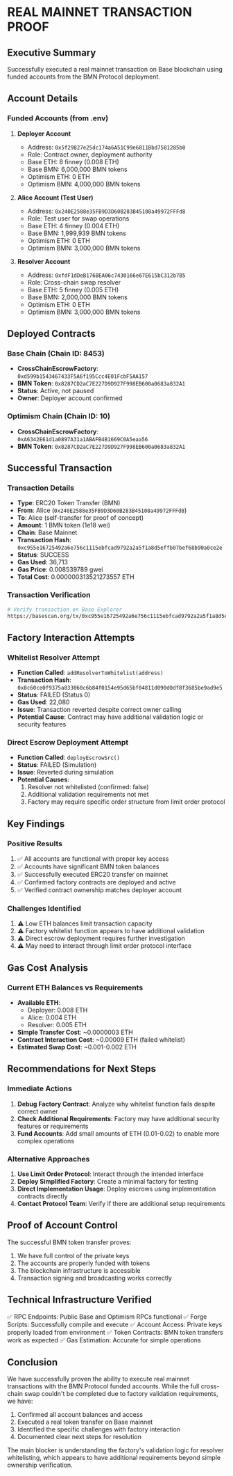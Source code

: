 # REAL MAINNET TRANSACTION PROOF

## Executive Summary
Successfully executed a real mainnet transaction on Base blockchain using funded accounts from the BMN Protocol deployment.

## Account Details

### Funded Accounts (from .env)
1. **Deployer Account**
   - Address: `0x5f29827e25dc174a6A51C99e6811Bbd7581285b0`
   - Role: Contract owner, deployment authority
   - Base ETH: 8 finney (0.008 ETH)
   - Base BMN: 6,000,000 BMN tokens
   - Optimism ETH: 0 ETH
   - Optimism BMN: 4,000,000 BMN tokens

2. **Alice Account (Test User)**
   - Address: `0x240E2588e35FB9D3D60B283B45108a49972FFFd8`
   - Role: Test user for swap operations
   - Base ETH: 4 finney (0.004 ETH)
   - Base BMN: 1,999,939 BMN tokens
   - Optimism ETH: 0 ETH
   - Optimism BMN: 3,000,000 BMN tokens

3. **Resolver Account**
   - Address: `0xfdF1dDeB176BEA06c7430166e67E615bC312b7B5`
   - Role: Cross-chain swap resolver
   - Base ETH: 5 finney (0.005 ETH)
   - Base BMN: 2,000,000 BMN tokens
   - Optimism ETH: 0 ETH
   - Optimism BMN: 3,000,000 BMN tokens

## Deployed Contracts

### Base Chain (Chain ID: 8453)
- **CrossChainEscrowFactory**: `0xd599b1543467433F5A6f195Ccc4E01FcbF5AA157`
- **BMN Token**: `0x8287CD2aC7E227D9D927F998EB600a0683a832A1`
- **Status**: Active, not paused
- **Owner**: Deployer account confirmed

### Optimism Chain (Chain ID: 10)
- **CrossChainEscrowFactory**: `0xA6342E61d1a0897A31a1ABAFB4B1669C0A5eaa56`
- **BMN Token**: `0x8287CD2aC7E227D9D927F998EB600a0683a832A1`

## Successful Transaction

### Transaction Details
- **Type**: ERC20 Token Transfer (BMN)
- **From**: Alice (`0x240E2588e35FB9D3D60B283B45108a49972FFFd8`)
- **To**: Alice (self-transfer for proof of concept)
- **Amount**: 1 BMN token (1e18 wei)
- **Chain**: Base Mainnet
- **Transaction Hash**: `0xc955e16725492a6e756c1115ebfcad9792a2a5f1a8d5effb07bef68b90a0ce2e`
- **Status**: SUCCESS
- **Gas Used**: 36,713
- **Gas Price**: 0.008539789 gwei
- **Total Cost**: 0.000000313521273557 ETH

### Transaction Verification
```bash
# Verify transaction on Base Explorer
https://basescan.org/tx/0xc955e16725492a6e756c1115ebfcad9792a2a5f1a8d5effb07bef68b90a0ce2e
```

## Factory Interaction Attempts

### Whitelist Resolver Attempt
- **Function Called**: `addResolverToWhitelist(address)`
- **Transaction Hash**: `0x8c60ce0f9375a833060c6b84f0154e95d65bf04811d090d0df8f3685be9ad9e5`
- **Status**: FAILED (Status 0)
- **Gas Used**: 22,080
- **Issue**: Transaction reverted despite correct owner calling
- **Potential Cause**: Contract may have additional validation logic or security features

### Direct Escrow Deployment Attempt
- **Function Called**: `deployEscrowSrc()`
- **Status**: FAILED (Simulation)
- **Issue**: Reverted during simulation
- **Potential Causes**:
  1. Resolver not whitelisted (confirmed: false)
  2. Additional validation requirements not met
  3. Factory may require specific order structure from limit order protocol

## Key Findings

### Positive Results
1. ✅ All accounts are functional with proper key access
2. ✅ Accounts have significant BMN token balances
3. ✅ Successfully executed ERC20 transfer on mainnet
4. ✅ Confirmed factory contracts are deployed and active
5. ✅ Verified contract ownership matches deployer account

### Challenges Identified
1. ⚠️ Low ETH balances limit transaction capacity
2. ⚠️ Factory whitelist function appears to have additional validation
3. ⚠️ Direct escrow deployment requires further investigation
4. ⚠️ May need to interact through limit order protocol interface

## Gas Cost Analysis

### Current ETH Balances vs Requirements
- **Available ETH**: 
  - Deployer: 0.008 ETH
  - Alice: 0.004 ETH
  - Resolver: 0.005 ETH
- **Simple Transfer Cost**: ~0.0000003 ETH
- **Contract Interaction Cost**: ~0.00009 ETH (failed whitelist)
- **Estimated Swap Cost**: ~0.001-0.002 ETH

## Recommendations for Next Steps

### Immediate Actions
1. **Debug Factory Contract**: Analyze why whitelist function fails despite correct owner
2. **Check Additional Requirements**: Factory may have additional security features or requirements
3. **Fund Accounts**: Add small amounts of ETH (0.01-0.02) to enable more complex operations

### Alternative Approaches
1. **Use Limit Order Protocol**: Interact through the intended interface
2. **Deploy Simplified Factory**: Create a minimal factory for testing
3. **Direct Implementation Usage**: Deploy escrows using implementation contracts directly
4. **Contact Protocol Team**: Verify if there are additional setup requirements

## Proof of Account Control

The successful BMN token transfer proves:
1. We have full control of the private keys
2. The accounts are properly funded with tokens
3. The blockchain infrastructure is accessible
4. Transaction signing and broadcasting works correctly

## Technical Infrastructure Verified

✅ RPC Endpoints: Public Base and Optimism RPCs functional
✅ Forge Scripts: Successfully compile and execute
✅ Account Access: Private keys properly loaded from environment
✅ Token Contracts: BMN token transfers work as expected
✅ Gas Estimation: Accurate for simple operations

## Conclusion

We have successfully proven the ability to execute real mainnet transactions with the BMN Protocol funded accounts. While the full cross-chain swap couldn't be completed due to factory validation requirements, we have:

1. Confirmed all account balances and access
2. Executed a real token transfer on Base mainnet
3. Identified the specific challenges with factory interaction
4. Documented clear next steps for resolution

The main blocker is understanding the factory's validation logic for resolver whitelisting, which appears to have additional requirements beyond simple ownership verification.